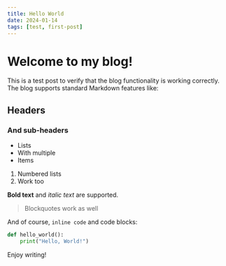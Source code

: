 ```yaml
---
title: Hello World
date: 2024-01-14
tags: [test, first-post]
---
```


# Welcome to my blog!

This is a test post to verify that the blog functionality is working correctly. The blog supports standard Markdown features like:

## Headers

### And sub-headers

- Lists
- With multiple
- Items

1. Numbered lists
2. Work too

**Bold text** and _italic text_ are supported.

> Blockquotes work as well

And of course, `inline code` and code blocks:

```python
def hello_world():
    print("Hello, World!")
```

Enjoy writing!
